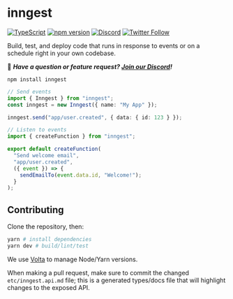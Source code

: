 # inngest

[![TypeScript](https://img.shields.io/badge/%3C%2F%3E-TypeScript-%230074c1.svg)](http://www.typescriptlang.org/)
[![npm version](https://img.shields.io/npm/v/inngest)](https://www.npmjs.com/package/inngest)
[![Discord](https://img.shields.io/discord/842170679536517141?label=discord)](https://discord.gg/EuesV2ZSnX)
[![Twitter Follow](https://img.shields.io/twitter/follow/inngest?style=social)](https://twitter.com/inngest)

Build, test, and deploy code that runs in response to events or on a schedule right in your own codebase.

👋 _**Have a question or feature request? [Join our Discord](https://www.inngest.com/discord)!**_

```
npm install inngest
```

```ts
// Send events
import { Inngest } from "inngest";
const inngest = new Inngest({ name: "My App" });

inngest.send("app/user.created", { data: { id: 123 } });
```

```ts
// Listen to events
import { createFunction } from "inngest";

export default createFunction(
  "Send welcome email",
  "app/user.created",
  ({ event }) => {
    sendEmailTo(event.data.id, "Welcome!");
  }
);
```

## Contributing

Clone the repository, then:

```sh
yarn # install dependencies
yarn dev # build/lint/test
```

We use [Volta](https://volta.sh/) to manage Node/Yarn versions.

When making a pull request, make sure to commit the changed `etc/inngest.api.md` file; this is a generated types/docs file that will highlight changes to the exposed API.
